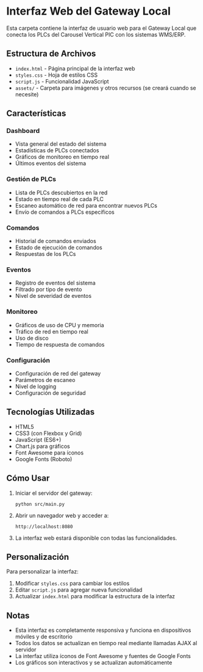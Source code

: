 # Interfaz Web del Gateway Local

Esta carpeta contiene la interfaz de usuario web para el Gateway Local que conecta los PLCs del Carousel Vertical PIC con los sistemas WMS/ERP.

## Estructura de Archivos

- `index.html` - Página principal de la interfaz web
- `styles.css` - Hoja de estilos CSS
- `script.js` - Funcionalidad JavaScript
- `assets/` - Carpeta para imágenes y otros recursos (se creará cuando se necesite)

## Características

### Dashboard

- Vista general del estado del sistema
- Estadísticas de PLCs conectados
- Gráficos de monitoreo en tiempo real
- Últimos eventos del sistema

### Gestión de PLCs

- Lista de PLCs descubiertos en la red
- Estado en tiempo real de cada PLC
- Escaneo automático de red para encontrar nuevos PLCs
- Envío de comandos a PLCs específicos

### Comandos

- Historial de comandos enviados
- Estado de ejecución de comandos
- Respuestas de los PLCs

### Eventos

- Registro de eventos del sistema
- Filtrado por tipo de evento
- Nivel de severidad de eventos

### Monitoreo

- Gráficos de uso de CPU y memoria
- Tráfico de red en tiempo real
- Uso de disco
- Tiempo de respuesta de comandos

### Configuración

- Configuración de red del gateway
- Parámetros de escaneo
- Nivel de logging
- Configuración de seguridad

## Tecnologías Utilizadas

- HTML5
- CSS3 (con Flexbox y Grid)
- JavaScript (ES6+)
- Chart.js para gráficos
- Font Awesome para íconos
- Google Fonts (Roboto)

## Cómo Usar

1. Iniciar el servidor del gateway:

   ```
   python src/main.py
   ```

2. Abrir un navegador web y acceder a:

   ```
   http://localhost:8080
   ```

3. La interfaz web estará disponible con todas las funcionalidades.

## Personalización

Para personalizar la interfaz:

1. Modificar `styles.css` para cambiar los estilos
2. Editar `script.js` para agregar nueva funcionalidad
3. Actualizar `index.html` para modificar la estructura de la interfaz

## Notas

- Esta interfaz es completamente responsiva y funciona en dispositivos móviles y de escritorio
- Todos los datos se actualizan en tiempo real mediante llamadas AJAX al servidor
- La interfaz utiliza íconos de Font Awesome y fuentes de Google Fonts
- Los gráficos son interactivos y se actualizan automáticamente

